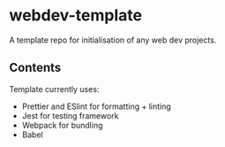 # webdev-template

A template repo for initialisation of any web dev projects.

## Contents

Template currently uses:

- Prettier and ESlint for formatting + linting
- Jest for testing framework
- Webpack for bundling
- Babel